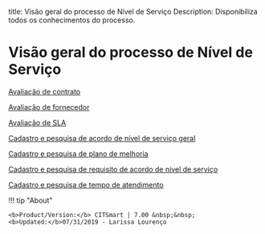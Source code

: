 title:  Visão geral do processo de Nível de Serviço
Description: Disponibiliza todos os conhecimentos do processo. 
# Visão geral do processo de Nível de Serviço

[Avaliação de contrato](/pt-br/citsmart-platform-7/processes/service-level/contract-evaluation.html)

[Avaliação de fornecedor](/pt-br/citsmart-platform-7/processes/service-level/provider-evaluation.html)

[Avaliação de SLA](/pt-br/citsmart-platform-7/processes/service-level/sla-evaluation.html)

[Cadastro e pesquisa de acordo de nível de serviço geral](/pt-br/citsmart-platform-7/processes/service-level/register-sla.html)

[Cadastro e pesquisa de plano de melhoria](/pt-br/citsmart-platform-7/processes/service-level/improve-plan.html)

[Cadastro e pesquisa de requisito de acordo de nível de serviço](/pt-br/citsmart-platform-7/processes/service-level/sla-requiriment.html)

[Cadastro e pesquisa de tempo de atendimento](/pt-br/citsmart-platform-7/processes/service-level/time-attendance.html)

!!! tip "About"

    <b>Product/Version:</b> CITSmart | 7.00 &nbsp;&nbsp;
    <b>Updated:</b>07/31/2019 - Larissa Lourenço
        
